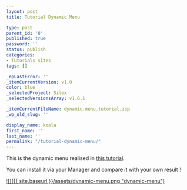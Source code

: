 ```yaml
---
layout: post
title: Tutorial Dynamic Menu

type: post
parent_id: '0'
published: true
password: ''
status: publish
categories:
- Tutorials sites
tags: []

_epLastError: ''
_itemCurrentVersion: v1.0
color: blue
_selectedProject: Silex
_selectedVersionsArray: v1.6.1

_itemCurrentFileName: dynamic.menu.tutorial.zip
_wp_old_slug: ''

display_name: koala
first_name: ''
last_name: ''
permalink: "/tutorial-dynamic-menu/"
---
```


This is the dynamic menu realised in [this tutorial](https://www.silexlabs.org/?p=1403).

You can install it via your Manager and compare it with your own result !

[![]({{ site.baseurl }}/assets/dynamic-menu.png "dynamic-menu")](http://silexprod.com/tutorial.dynamic.menu)